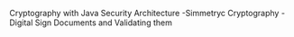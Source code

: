 Cryptography with Java Security Architecture
-Simmetryc Cryptography
-Digital Sign Documents and Validating them 

